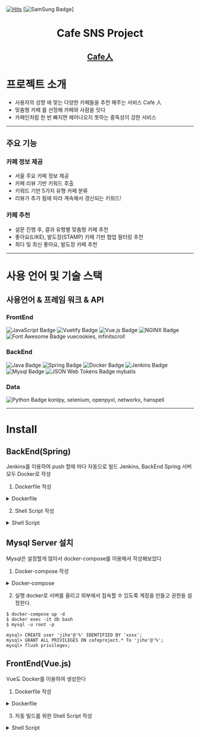 [![Hits](https://hits.seeyoufarm.com/api/count/incr/badge.svg?url=https%3A%2F%2Fgithub.com%2Fzzsza%2Fkyle-school)](https://hits.seeyoufarm.com)
[![SamSung Badge](https://img.shields.io/github/languages/count/wlgh325/S03P12A203)]

<div align=center>

# Cafe SNS Project
## [Cafe人](https://i3a203.p.ssafy.io)

</div>

# 프로젝트 소개
- 사용자의 성향 에 맞는 다양한 카페들을 추천 해주는 서비스 Cafe 人
- 맞춤형 카페 를 선정해 카페와 사람을 잇다
- 카페인처럼 한 번 빠지면 헤어나오지 못하는 중독성이 강한 서비스

---

## 주요 기능
### 카페 정보 제공
- 서울 주요 카페 정보 제공
- 카페 리뷰 기반 키워드 추출
- 키워드 기반 5가지 유형 카페 분류
- 리뷰가 추가 됨에 따라 계속해서 갱신되는 키워드!

### 카페 추천
- 설문 진행 후, 결과 유형별 맞춤형 카페 추천
- 좋아요(LIKE), 발도장(STAMP) 카페 기반 협업 필터링 추천
- 최다 및 최신 좋아요, 발도장 카페 추천

---
   
   
# 사용 언어 및 기술 스택
## 사용언어 & 프레임 워크 & API
### FrontEnd
![JavaScript Badge](https://img.shields.io/badge/-JavaScript-yellow?style=flat-square&logo=JavaScript)
![Vuetify Badge](https://img.shields.io/badge/-Vuetify-black?style=flat-square&logo=Vuetify)
![Vue.js Badge](https://img.shields.io/badge/-Vue.js-green?style=flat-square&logo=Vue.js)
![NGINX Badge](https://img.shields.io/badge/-NGINX-green?style=flat-square&logo=NGINX)
![Font Awesome Badge](https://img.shields.io/badge/-Vue.js-green?style=flat-square&logo=FontAwesome)
vuecookies, infinitscroll

### BackEnd
![Java Badge](https://img.shields.io/badge/-Java-orange?style=flat-square&logo=Java)
![Spring Badge](https://img.shields.io/badge/-SpringBoot3.0.6-brightgreen?style=flat-square&logo=Spring)
![Docker Badge](https://img.shields.io/badge/-Docker-blue?style=flat-square&logo=Docker)
![Jenkins Badge](https://img.shields.io/badge/-Jenkins-red?style=flat-square&logo=Jenkins)
![Mysql Badge](https://img.shields.io/badge/-Mysql-informational?style=flat-square&logo=Mysql)
![JSON Web Tokens Badge](https://img.shields.io/badge/-SpringBoot-black?style=flat-square&logo=JsonWebTokens)
mybatis

### Data
![Python Badge](https://img.shields.io/badge/-Python-9cf?style=flat-square&logo=Python)
konlpy, selenium, openpyxl, networkx, hanspell

---

# Install
## BackEnd(Spring)
Jenkins를 이용하여 push 할때 마다 자동으로 빌드
Jenkins, BackEnd Spring 서버 모두 Docker로 작성

1. Dockerfile 작성
<details>
<summary>Dockerfile</summary>
<div markdown="1">

```Docker
# Start with a base image containing Java runtime
FROM java:8

# Add Author info
LABEL maintainer="xxx@gmail.com"

# Add a volume to /tmp
VOLUME /tmp

# Make port 8080 available to the world outside this container
EXPOSE 8080

# The application's jar file
ARG JAR_FILE=target/spring_back_team-0.0.1-SNAPSHOT.jar

# Add the application's jar to the container
ADD ${JAR_FILE} cafesns-springboot.jar

# Run the jar file
ENTRYPOINT ["java","-Djava.security.egd=file:/dev/./urandom","-jar","/cafesns-springboot.jar"]
```

</div>
</details>

2. Shell Script 작성
<details>
<summary>Shell Script</summary>
<div markdown="1">

```Bash
#!/bin/bash

docker stop spring
docker rm spring
docker rmi cafesns-springboot
docker build -t cafesns-springboot . && docker run --name spring -d -v /home/ubuntu/data/thumb_img:/home/data/thumb_img -v /var/www/i3a203.p.ssafy.io:/var/www/i3a203.p.ssafy.io -v /home/ubuntu/data/images:/home/data/images -v /home/ubuntu/env:/home/env -p 5000:8080 cafesns-springboot
```

</div>
</details>

## Mysql Server 설치
Mysql은 설정할게 많아서 docker-compose를 이용해서 작성해보았다
1. Docker-compose 작성

<details>
<summary>Docker-compose</summary>
<div markdown="1">

```Docker
# docker-compose.yml
version: "3" # 파일 규격 버전
services: # 이 항목 밑에 실행하려는 컨테이너 들을 정의
    db:
      image: mysql:8.0.17 # 사용할 이미지
      container_name: db # 컨테이너 이름 설정
      ports:
              - "3306:3306" # 접근 포트 설정 (외부:내부)
      environment: # -e 옵션
        MYSQL_ROOT_PASSWORD: "xxx" # MYSQL PW 설정
        MYSQL_DATABASE: "cafeproject"
      command: # 명령어 실행
        - --character-set-server=utf8mb4
        - --collation-server=utf8mb4_unicode_ci
      volumes:
        - /home/ubuntu/docker/data:/var/lib/mysql # -v 옵션
```

</div>
</details>

2. 실행
docker로 서버를 올리고 외부에서 접속할 수 있도록 계정을 만들고 권한을 설정한다.
```
$ docker-compose up -d
$ docker exec -it db bash
$ mysql -u root -p

mysql> CREATE user 'jiho'@'%' IDENTIFIED BY 'xxxx';
mysql> GRANT ALL PRIVILEGES ON cafeproject.* To 'jiho'@'%';
mysql> flush privileges;
```

## FrontEnd(Vue.js)
Vue도 Docker를 이용하여 생성한다

1. Dockerfile 작성

<details>
<summary>Dockerfile</summary>
<div markdown="1">

```Docker
# build stage
FROM node:lts-alpine as build-stage
WORKDIR /app
COPY package*.json ./
RUN yarn install
COPY . .

#RUN npm install @vue/cli-service
#build stage
RUN yarn build

# production stage
FROM nginx:stable-alpine as production-stage
COPY --from=build-stage /app/dist /usr/share/nginx/html
EXPOSE 80
CMD ["nginx", "-g", "daemon off;"]
```

</div>
</details>

3. 자동 빌드를 위한 Shell Script 작성

<details>
<summary>Shell Script</summary>
<div markdown="1">

```Bash
#!/bin/bash
app_name='vuejs-app'
image_name='cafesns-vuejs'
docker stop ${app_name}
docker rm ${app_name}
docker rmi ${image_name}

repository_name='s03p12a203'

if [ -d ${repository_name} ]; then
        rm -rf ${repository_name}
fi

git clone -b frontend --single-branch https://lab.ssafy.com/s03-webmobile2-sub2/${repository_name}.git && cd ${repository_name}/vue_front/cafesns
docker build -t ${image_name} . && docker run -d -it -p 80:80 -v /home/ubuntu/data/thumb_img:/home/data/thumb_img -v /home/ubuntu/docker/nginx/conf:/etc/nginx/conf.d --name ${app_name} ${image_name}
```

</div>
<details>

# Cafe人 서비스
1. 